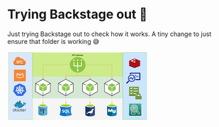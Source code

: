 # Trying Backstage out 🐉
Just trying Backstage out to check how it works.
A tiny change to just ensure that folder is working 😅

![Architecture](images/architecture.png)
